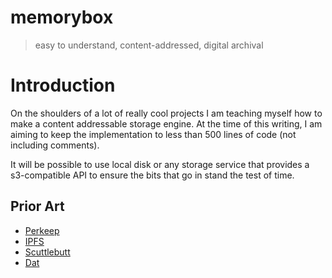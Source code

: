 # memorybox
> easy to understand, content-addressed, digital archival

# Introduction
On the shoulders of a lot of really cool projects I am teaching myself how to
make a content addressable storage engine. At the time of this writing, I am
aiming to keep the implementation to less than 500 lines of code (not including
comments).

It will be possible to use local disk or any storage service that provides a
s3-compatible API to ensure the bits that go in stand the test of time. 

## Prior Art
* [Perkeep](https://perkeep.org/)
* [IPFS](https://ipfs.io/)
* [Scuttlebutt](https://scuttlebutt.nz/)
* [Dat](https://dat.foundation/)